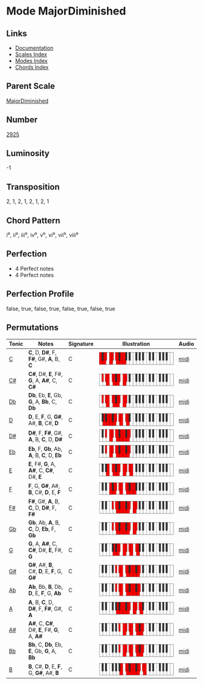 # Mode MajorDiminished

## Links

- [Documentation](README.md)
- [Scales Index](Scales.md)
- [Modes Index](Modes.md)
- [Chords Index](Chords.md)

## Parent Scale

[MajorDiminished](ScaleMajorDiminished.md)

## Number

[2925](https://ianring.com/musictheory/scales/2925)

## Luminosity

-1

## Transposition

2, 1, 2, 1, 2, 1, 2, 1

## Chord Pattern

i⁰, ii⁰, iii⁰, iv⁰, v⁰, vi⁰, vii⁰, viii⁰

## Perfection

- 4 Perfect notes
- 4 Perfect notes

## Perfection Profile

false, true, false, true, false, true, false, true

## Permutations

| Tonic | Notes | Signature | Illustration | Audio |
|-------|-------|-----------|--------------|-------|
| [C](ModeCNaturalMajorDiminished.md) | **C**, D, **D#**, F, **F#**, G#, **A**, B, **C** | C | ![CNaturalMajorDiminished](ModeCNaturalMajorDiminished.png) | [midi](https://github.com/edipermadi/music/blob/main/docs/ModeCNaturalMajorDiminished.mid?raw=true) |
| [C#](ModeCSharpMajorDiminished.md) | **C#**, D#, **E**, F#, **G**, A, **A#**, C, **C#** | C | ![CSharpMajorDiminished](ModeCSharpMajorDiminished.png) | [midi](https://github.com/edipermadi/music/blob/main/docs/ModeCSharpMajorDiminished.mid?raw=true) |
| [Db](ModeDFlatMajorDiminished.md) | **Db**, Eb, **E**, Gb, **G**, A, **Bb**, C, **Db** | C | ![DFlatMajorDiminished](ModeDFlatMajorDiminished.png) | [midi](https://github.com/edipermadi/music/blob/main/docs/ModeDFlatMajorDiminished.mid?raw=true) |
| [D](ModeDNaturalMajorDiminished.md) | **D**, E, **F**, G, **G#**, A#, **B**, C#, **D** | C | ![DNaturalMajorDiminished](ModeDNaturalMajorDiminished.png) | [midi](https://github.com/edipermadi/music/blob/main/docs/ModeDNaturalMajorDiminished.mid?raw=true) |
| [D#](ModeDSharpMajorDiminished.md) | **D#**, F, **F#**, G#, **A**, B, **C**, D, **D#** | C | ![DSharpMajorDiminished](ModeDSharpMajorDiminished.png) | [midi](https://github.com/edipermadi/music/blob/main/docs/ModeDSharpMajorDiminished.mid?raw=true) |
| [Eb](ModeEFlatMajorDiminished.md) | **Eb**, F, **Gb**, Ab, **A**, B, **C**, D, **Eb** | C | ![EFlatMajorDiminished](ModeEFlatMajorDiminished.png) | [midi](https://github.com/edipermadi/music/blob/main/docs/ModeEFlatMajorDiminished.mid?raw=true) |
| [E](ModeENaturalMajorDiminished.md) | **E**, F#, **G**, A, **A#**, C, **C#**, D#, **E** | C | ![ENaturalMajorDiminished](ModeENaturalMajorDiminished.png) | [midi](https://github.com/edipermadi/music/blob/main/docs/ModeENaturalMajorDiminished.mid?raw=true) |
| [F](ModeFNaturalMajorDiminished.md) | **F**, G, **G#**, A#, **B**, C#, **D**, E, **F** | C | ![FNaturalMajorDiminished](ModeFNaturalMajorDiminished.png) | [midi](https://github.com/edipermadi/music/blob/main/docs/ModeFNaturalMajorDiminished.mid?raw=true) |
| [F#](ModeFSharpMajorDiminished.md) | **F#**, G#, **A**, B, **C**, D, **D#**, F, **F#** | C | ![FSharpMajorDiminished](ModeFSharpMajorDiminished.png) | [midi](https://github.com/edipermadi/music/blob/main/docs/ModeFSharpMajorDiminished.mid?raw=true) |
| [Gb](ModeGFlatMajorDiminished.md) | **Gb**, Ab, **A**, B, **C**, D, **Eb**, F, **Gb** | C | ![GFlatMajorDiminished](ModeGFlatMajorDiminished.png) | [midi](https://github.com/edipermadi/music/blob/main/docs/ModeGFlatMajorDiminished.mid?raw=true) |
| [G](ModeGNaturalMajorDiminished.md) | **G**, A, **A#**, C, **C#**, D#, **E**, F#, **G** | C | ![GNaturalMajorDiminished](ModeGNaturalMajorDiminished.png) | [midi](https://github.com/edipermadi/music/blob/main/docs/ModeGNaturalMajorDiminished.mid?raw=true) |
| [G#](ModeGSharpMajorDiminished.md) | **G#**, A#, **B**, C#, **D**, E, **F**, G, **G#** | C | ![GSharpMajorDiminished](ModeGSharpMajorDiminished.png) | [midi](https://github.com/edipermadi/music/blob/main/docs/ModeGSharpMajorDiminished.mid?raw=true) |
| [Ab](ModeAFlatMajorDiminished.md) | **Ab**, Bb, **B**, Db, **D**, E, **F**, G, **Ab** | C | ![AFlatMajorDiminished](ModeAFlatMajorDiminished.png) | [midi](https://github.com/edipermadi/music/blob/main/docs/ModeAFlatMajorDiminished.mid?raw=true) |
| [A](ModeANaturalMajorDiminished.md) | **A**, B, **C**, D, **D#**, F, **F#**, G#, **A** | C | ![ANaturalMajorDiminished](ModeANaturalMajorDiminished.png) | [midi](https://github.com/edipermadi/music/blob/main/docs/ModeANaturalMajorDiminished.mid?raw=true) |
| [A#](ModeASharpMajorDiminished.md) | **A#**, C, **C#**, D#, **E**, F#, **G**, A, **A#** | C | ![ASharpMajorDiminished](ModeASharpMajorDiminished.png) | [midi](https://github.com/edipermadi/music/blob/main/docs/ModeASharpMajorDiminished.mid?raw=true) |
| [Bb](ModeBFlatMajorDiminished.md) | **Bb**, C, **Db**, Eb, **E**, Gb, **G**, A, **Bb** | C | ![BFlatMajorDiminished](ModeBFlatMajorDiminished.png) | [midi](https://github.com/edipermadi/music/blob/main/docs/ModeBFlatMajorDiminished.mid?raw=true) |
| [B](ModeBNaturalMajorDiminished.md) | **B**, C#, **D**, E, **F**, G, **G#**, A#, **B** | C | ![BNaturalMajorDiminished](ModeBNaturalMajorDiminished.png) | [midi](https://github.com/edipermadi/music/blob/main/docs/ModeBNaturalMajorDiminished.mid?raw=true) |
